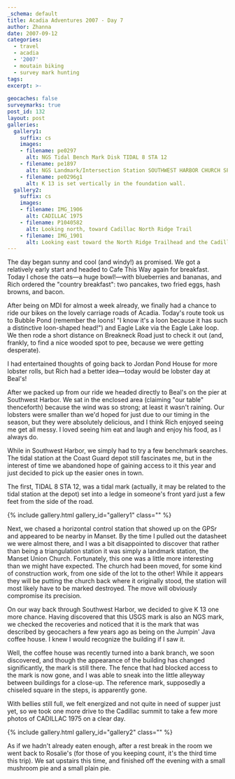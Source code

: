 ```yaml
---
_schema: default
title: Acadia Adventures 2007 - Day 7
author: Zhanna
date: 2007-09-12
categories:
  - travel
  - acadia
  - '2007'
  - moutain biking
  - survey mark hunting
tags:
excerpt: >- 
  
geocaches: false
surveymarks: true
post_id: 132
layout: post
galleries:
  gallery1:
    suffix: cs
    images:
    - filename: pe0297
      alt: NGS Tidal Bench Mark Disk TIDAL 8 STA 12
    - filename: pe1897
      alt: NGS Landmark/Intersection Station SOUTHWEST HARBOR CHURCH SPIRE
    - filename: pe0296g1
      alt: K 13 is set vertically in the foundation wall.
  gallery2:
    suffix: cs
    images:
    - filename: IMG_1906
      alt: CADILLAC 1975
    - filename: P1040582
      alt: Looking north, toward Cadillac North Ridge Trail
    - filename: IMG_1901
      alt: Looking east toward the North Ridge Trailhead and the Cadillac Summit parking area    
---
```


The day began sunny and cool (and windy!) as promised.  We got a relatively early start and headed to Cafe This Way again for breakfast.  Today I chose the oats—a huge bowl!—with blueberries and bananas, and Rich ordered the "country breakfast": two pancakes, two fried eggs, hash browns, and bacon.  

After being on MDI for almost a week already, we finally had a chance to ride our bikes on the lovely carriage roads of Acadia.  Today's route took us to Bubble Pond (remember the loons! "I know it's a loon because it has such a distinctive loon-shaped head!") and Eagle Lake via the Eagle Lake loop.  We then rode a short distance on Breakneck Road just to check it out (and, frankly, to find a nice wooded spot to pee, because we were getting desperate).  

I had entertained thoughts of going back to Jordan Pond House for more lobster rolls, but Rich had a better idea—today would be lobster day at Beal's!  

After we packed up from our ride we headed directly to Beal's on the pier at Southwest Harbor.  We sat in the enclosed area (claiming "our table" thenceforth) because the wind was so strong; at least it wasn't raining.  Our lobsters were smaller than we'd hoped for just due to our timing in the season, but they were absolutely delicious, and I think Rich enjoyed seeing me get all messy.  I loved seeing him eat and laugh and enjoy his food, as I always do.  

While in Southwest Harbor, we simply had to try a few benchmark searches.  The tidal station at the Coast Guard depot still fascinates me, but in the interest of time we abandoned hope of gaining access to it this year and just decided to pick up the easier ones in town.  

The first, TIDAL 8 STA 12, was a tidal mark (actually, it may be related to the tidal station at the depot) set into a ledge in someone's front yard just a few feet from the side of the road.        

{% include gallery.html gallery_id="gallery1" class="" %}

Next, we chased a horizontal control station that showed up on the GPSr and appeared to be nearby in Manset.  By the time I pulled out the datasheet we were almost there, and I was a bit disappointed to discover that rather than being a triangulation station it was simply a landmark station, the Manset Union Church.  Fortunately, this one was a little more interesting than we might have expected.  The church had been moved, for some kind of construction work, from one side of the lot to the other!  While it appears they will be putting the church back where it originally stood, the station will most likely have to be marked destroyed.  The move will obviously compromise its precision.

On our way back through Southwest Harbor, we decided to give K 13 one more chance.  Having discovered that this USGS mark is also an NGS mark, we checked the recoveries and noticed that it is the mark that was described by geocachers a few years ago as being on the Jumpin' Java coffee house.  I knew I would recognize the building if I saw it.  

Well, the coffee house was recently turned into a bank branch, we soon discovered, and though the appearance of the building has changed significantly, the mark is still there.  The fence that had blocked access to the mark is now gone, and I was able to sneak into the little alleyway between buildings for a close-up.  The reference mark, supposedly a chiseled square in the steps, is apparently gone.  

With bellies still full, we felt energized and not quite in need of supper just yet, so we took one more drive to the Cadillac summit to take a few more photos of CADILLAC 1975 on a clear day.

{% include gallery.html gallery_id="gallery2" class="" %}

As if we hadn't already eaten enough, after a rest break in the room we went back to Rosalie's (for those of you keeping count, it's the third time this trip). We sat upstairs this time, and finished off the evening with a small mushroom pie and a small plain pie.

